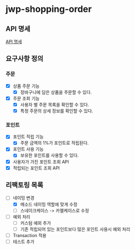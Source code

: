 # jwp-shopping-order

## API 명세

[API 명세](API.md)

## 요구사항 정의

### 주문

- [x] 상품 주문 기능
    - [x] 장바구니에 담은 상품을 주문할 수 있다.
- [x] 주문 조회 기능
    - [x] 사용자 별 주문 목록을 확인할 수 있다.
    - [x] 특정 주문의 상세 정보를 확인할 수 있다.

### 포인트

- [x] 포인트 적립 기능
    - [x] 주문 금액의 1%가 포인트로 적립된다.

- [x] 포인트 사용 기능
    - [x] 보유한 포인트를 사용할 수 있다.

- [x] 사용자가 가진 포인트 조회 API
- [x] 적립되는 포인트 조회 API

## 리팩토링 목록

- [ ] 네이밍 변경
    - [x] 메소드 네이밍 역할에 맞게 수정
    - [ ] 스네이크케이스 -> 카멜케이스로 수정
- [ ] 예외 처리
    - [ ] 커스텀 예외 추가
    - [ ] 기존 적립되어 있는 포인트보다 많은 포인트 사용시 예외 처리
- [ ] Transaction 적용
- [ ] 테스트 추가
